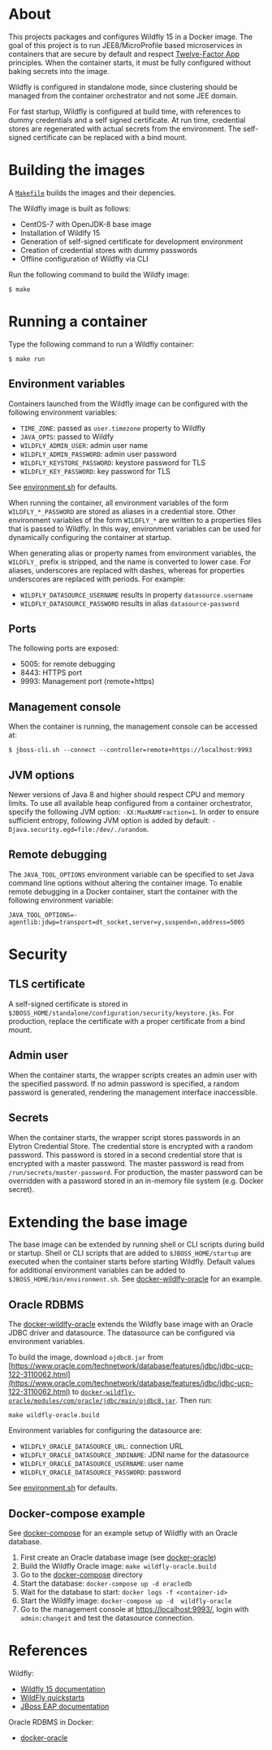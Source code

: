 # About

This projects packages and configures Wildfly 15 in a Docker image.  The goal
of this project is to run JEE8/MicroProfile based microservices in containers
that are secure by default and respect [Twelve-Factor App](http://12factor.net) principles.
When the container starts, it must be fully configured without baking secrets 
into the image.

Wildfly is configured in standalone mode, since clustering should be managed from
the container orchestrator and not some JEE domain.

For fast startup, Wildfly is configured at build time, with references to dummy
credentials and a self signed certificate. At run time, credential stores are regenerated
with actual secrets from the environment. The self-signed certificate can be replaced with 
a bind mount.

# Building the images

A [`Makefile`](Makefile) builds the images and their depencies.

The Wildfly image is built as follows:
- CentOS-7 with OpenJDK-8 base image
- Installation of Wildlfy 15
- Generation of self-signed certificate for development environment
- Creation of credential stores with dummy passwords
- Offline configuration of Wildfly via CLI

Run the following command to build the Wildfy image:

    $ make
    
# Running a container

Type the following command to run a Wildfly container:

    $ make run

## Environment variables

Containers launched from the Wildfly image can be configured with the following environment variables:

- `TIME_ZONE`: passed as `user.timezone` property to Wildfly
- `JAVA_OPTS`: passed to Wildfy
- `WILDFLY_ADMIN_USER`: admin user name
- `WILDFLY_ADMIN_PASSWORD`: admin user password
- `WILDFLY_KEYSTORE_PASSWORD`: keystore password for TLS
- `WILDFLY_KEY_PASSWORD`: key password for TLS

See [environment.sh](docker-wildfly/bin/environment.sh) for defaults.

When running the container, all environment variables of the form `WILDFLY_*_PASSWORD` are stored 
as aliases in a credential store. Other environment variables of the form `WILDFLY_*` are written
to a properties files that is passed to Wildfly. In this way, environment variables can be used for
dynamically configuring the container at startup.

When generating alias or property names from environment variables, the `WILDFLY_` prefix is stripped,
and the name is converted to lower case. For aliases, underscores are replaced with dashes,
whereas for properties underscores are replaced with periods. For example:
- `WILDFLY_DATASOURCE_USERNAME` results in property `datasource.username`
- `WILDFLY_DATASOURCE_PASSWORD` results in alias `datasource-password`

## Ports

The following ports are exposed:
- 5005: for remote debugging
- 8443: HTTPS port
- 9993: Management port (remote+https)

## Management console

When the container is running, the management console can be accessed at:

    $ jboss-cli.sh --connect --controller=remote+https://localhost:9993

## JVM options

Newer versions of Java 8 and higher should respect CPU and memory limits.
To use all available heap configured from a container orchestrator, specify the following JVM option: `-XX:MaxRAMFraction=1`.
In order to ensure sufficient entropy, following JVM option is added by default: `-Djava.security.egd=file:/dev/./urandom`.

## Remote debugging

The `JAVA_TOOL_OPTIONS` environment variable can be specified to set Java
command line options without altering the container image. To enable remote
debugging in a Docker container, start the container with the following
environment variable:

    JAVA_TOOL_OPTIONS=-agentlib:jdwp=transport=dt_socket,server=y,suspend=n,address=5005

# Security

## TLS certificate

A self-signed certificate is stored in `$JBOSS_HOME/standalone/configuration/security/keystore.jks`.
For production, replace the certificate with a proper certificate from a bind mount.

## Admin user

When the container starts, the wrapper scripts creates an admin user with the
specified password.  If no admin password is specified, a random password is
generated, rendering the management interface inaccessible.

## Secrets

When the container starts, the wrapper script stores passwords in an Elytron
Credential Store.  The credential store is encrypted with a random password.
This password is stored in a second credential store that is encrypted with a
master password. The master password is read from `/run/secrets/master-password`.
For production, the master password can be overridden with a password stored in
an in-memory file system (e.g. Docker secret).

# Extending the base image

The base image can be extended by running shell or CLI scripts during build or startup. 
Shell or CLI scripts that are added to `$JBOSS_HOME/startup` are executed when the container starts
before starting Wildfly. Default values for additional environment variables can be added 
to `$JBOSS_HOME/bin/environment.sh`. See [docker-wildlfy-oracle](docker-wildfly-oracle) for an example.

## Oracle RDBMS

The [docker-wildlfy-oracle](docker-wildfly-oracle) extends the Wildfly base image with an Oracle
JDBC driver and datasource. The datasource can be configured via environment variables. 

To build the image, download `ojdbc8.jar` from
[https://www.oracle.com/technetwork/database/features/jdbc/jdbc-ucp-122-3110062.html](https://www.oracle.com/technetwork/database/features/jdbc/jdbc-ucp-122-3110062.html)
to [`docker-wildfly-oracle/modules/com/oracle/jdbc/main/ojdbc8.jar`](docker-wildfly-oracle/modules/com/oracle/jdbc/main/ojdbc8.jar).
Then run:

    make wildfly-oracle.build
    
Environment variables for configuring the datasource are:

- `WILDFLY_ORACLE_DATASOURCE_URL`: connection URL
- `WILDFLY_ORACLE_DATASOURCE_JNDINAME`: JDNI name for the datasource
- `WILDFLY_ORACLE_DATASOURCE_USERNAME`: user name
- `WILDFLY_ORACLE_DATASOURCE_PASSWORD`: password

See [environment.sh](docker-wildfly-oracle/environment.sh) for defaults.

## Docker-compose example

See [docker-compose](docker-compose) for an example setup of Wildfly with an Oracle database.
1. First create an Oracle database image (see [docker-oracle](https://github.com/casparderksen/docker-oracle))
2. Build the Wildfly Oracle image: `make wildfly-oracle.build`
3. Go to the [docker-compose](docker-compose) directory
4. Start the database: `docker-compose up -d oracledb`
5. Wait for the database to start: `docker logs -f <container-id>`
6. Start the Wildlfy image: `docker-compose up -d  wildfly-oracle`
7. Go to the management console at [https://localhost:9993/](https://localhost:9993/), login with `admin:changeit`
   and test the datasource connection.

# References

Wildfly:
- [Wildfly 15 documentation](http://docs.wildfly.org/15/)
- [WildFly quickstarts](https://github.com/wildfly/quickstart)
- [JBoss EAP documentation](https://access.redhat.com/documentation/en-us/red_hat_jboss_enterprise_application_platform/7.1/)

Oracle RDBMS in Docker:
- [docker-oracle](https://github.com/casparderksen/docker-oracle)